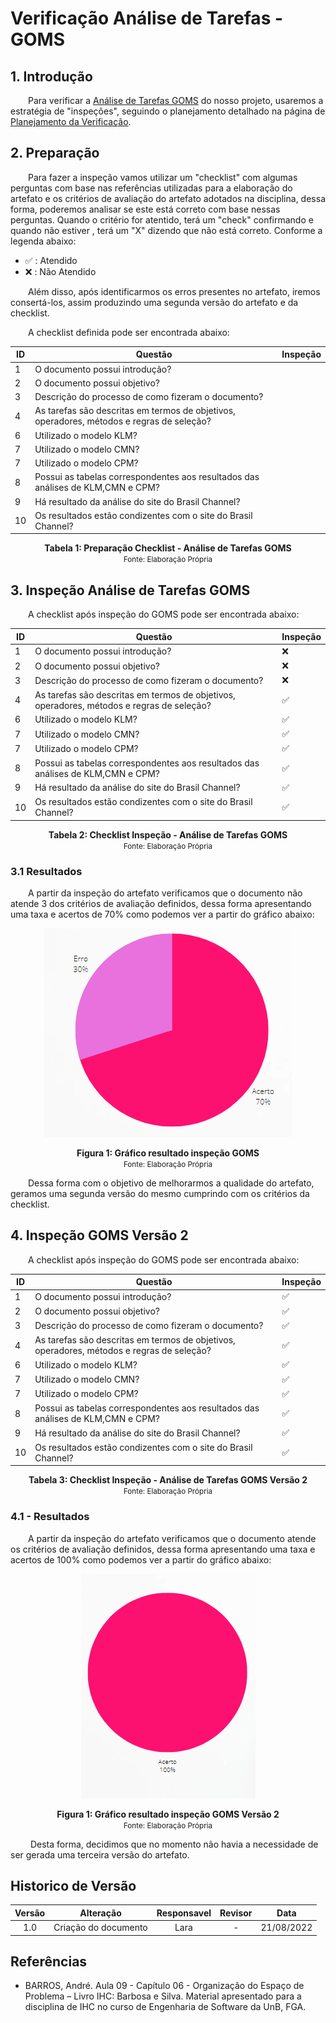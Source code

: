 # Verificação Análise de Tarefas - GOMS

## 1. Introdução

&emsp;&emsp;Para verificar a [Análise de Tarefas GOMS](../../analiseRequisitos/AnaliseDeTarefas/analiseTarefa_Goms.md) do nosso projeto, usaremos a estratégia de "inspeções", seguindo o planejamento detalhado na página de [Planejamento da Verificação](../verificacao/planejamento.md).

## 2. Preparação

&emsp;&emsp;Para fazer a inspeção vamos utilizar um "checklist" com algumas perguntas com base nas referências utilizadas para a elaboração do artefato e os critérios de avaliação do artefato adotados na disciplina, dessa forma, poderemos analisar se este está correto com base nessas perguntas. Quando o critério for atentido, terá um "check" confirmando e quando não estiver , terá um "X" dizendo que não está correto. Conforme a legenda abaixo:

- ✅ : Atendido
- ❌ : Não Atendido

&emsp;&emsp;Além disso, após identificarmos os erros presentes no artefato, iremos consertá-los, assim produzindo uma segunda versão do artefato e da checklist.

&emsp;&emsp;A checklist definida pode ser encontrada abaixo:

<center>

|ID|Questão| Inspeção |
|-----------|-------------|-------------|
| 1  |  O documento possui introdução? |  |
| 2  |  O documento possui objetivo? |  |
| 3  |  Descrição do processo de como fizeram o documento? |  |
| 4  |  As tarefas são descritas em termos de objetivos, operadores, métodos e regras de seleção? |  |
| 6  |  Utilizado o modelo KLM? |  |
| 7  |  Utilizado o modelo CMN? |  |
| 7  |  Utilizado o modelo CPM? |  |
| 8  |  Possui as tabelas correspondentes aos resultados das análises de KLM,CMN e CPM? |  |
| 9  |  Há resultado da análise do site do Brasil Channel? |  |
| 10 |  Os resultados estão condizentes com o site do Brasil Channel? |  |

</center>

<figcaption align='center'>
    <b>Tabela 1: Preparação Checklist - Análise de Tarefas GOMS </b>
    <br><small> Fonte: Elaboração Própria</small>
</figcaption>

## 3. Inspeção Análise de Tarefas GOMS

&emsp;&emsp;A checklist após inspeção do GOMS pode ser encontrada abaixo:

<center>

|ID|Questão| Inspeção |
|-----------|-------------|-------------|
| 1  |  O documento possui introdução? | ❌ |
| 2  |  O documento possui objetivo? | ❌ |
| 3  |  Descrição do processo de como fizeram o documento? | ❌ |
| 4  |  As tarefas são descritas em termos de objetivos, operadores, métodos e regras de seleção? | ✅ |
| 6  |  Utilizado o modelo KLM? | ✅ |
| 7  |  Utilizado o modelo CMN? | ✅ |
| 7  |  Utilizado o modelo CPM? | ✅ |
| 8  |  Possui as tabelas correspondentes aos resultados das análises de KLM,CMN e CPM? | ✅ |
| 9  |  Há resultado da análise do site do Brasil Channel? | ✅ |
| 10 |  Os resultados estão condizentes com o site do Brasil Channel? | ✅ |

</center>

<figcaption align='center'>
    <b>Tabela 2: Checklist Inspeção - Análise de Tarefas GOMS </b>
    <br><small> Fonte: Elaboração Própria</small>
</figcaption>

### 3.1 Resultados

&emsp;&emsp;A partir da inspeção do artefato verificamos que o documento não atende 3 dos critérios de avaliação definidos, dessa forma apresentando uma taxa e acertos de 70% como podemos ver a partir do gráfico abaixo:

<center>

![Grafico](../../assets/graficosVerificacao/grafico1_goms.png)

</center>

<figcaption align='center'>
    <b>Figura 1: Gráfico resultado inspeção GOMS </b>
    <br><small> Fonte: Elaboração Própria </small>
</figcaption>

&emsp;&emsp;Dessa forma com o objetivo de melhorarmos a qualidade do artefato, geramos uma segunda versão do mesmo cumprindo com os critérios da checklist.

## 4. Inspeção GOMS Versão 2

&emsp;&emsp;A checklist após inspeção do GOMS pode ser encontrada abaixo:

<center>

|ID|Questão| Inspeção |
|-----------|-------------|-------------|
| 1  |  O documento possui introdução? | ✅ |
| 2  |  O documento possui objetivo? | ✅ |
| 3  |  Descrição do processo de como fizeram o documento? | ✅ |
| 4  |  As tarefas são descritas em termos de objetivos, operadores, métodos e regras de seleção? | ✅ |
| 6  |  Utilizado o modelo KLM? | ✅ |
| 7  |  Utilizado o modelo CMN? | ✅ |
| 7  |  Utilizado o modelo CPM? | ✅ |
| 8  |  Possui as tabelas correspondentes aos resultados das análises de KLM,CMN e CPM? | ✅ |
| 9  |  Há resultado da análise do site do Brasil Channel? | ✅ |
| 10 |  Os resultados estão condizentes com o site do Brasil Channel? | ✅ |

</center>

<figcaption align='center'>
    <b>Tabela 3: Checklist Inspeção - Análise de Tarefas GOMS Versão 2 </b>
    <br><small> Fonte: Elaboração Própria</small>
</figcaption>

### 4.1 - Resultados

&emsp;&emsp;A partir da inspeção do artefato verificamos que o documento atende os critérios de avaliação definidos, dessa forma apresentando uma taxa e acertos de 100% como podemos ver a partir do gráfico abaixo:

<center>

![Grafico](../../assets/graficosVerificacao/grafico2_goms.png)

</center>

<figcaption align='center'>
    <b>Figura 1: Gráfico resultado inspeção GOMS Versão 2 </b>
    <br><small> Fonte: Elaboração Própria </small>
</figcaption>

&emsp;&emsp; Desta forma, decidimos que no momento não havia a necessidade de ser gerada uma terceira versão do artefato.

## Historico de Versão 

|    Versão    | Alteração| Responsavel        | Revisor     | Data
| :--------: | :----: | :------------------: | :-------------: |:----:|
| 1.0 | Criação do documento | Lara | - | 21/08/2022 |

## Referências

- BARROS, André. Aula 09 - Capítulo 06 - Organização do Espaço de Problema – Livro IHC: Barbosa e Silva. Material apresentado para a disciplina de IHC no curso de Engenharia de Software da UnB, FGA.
